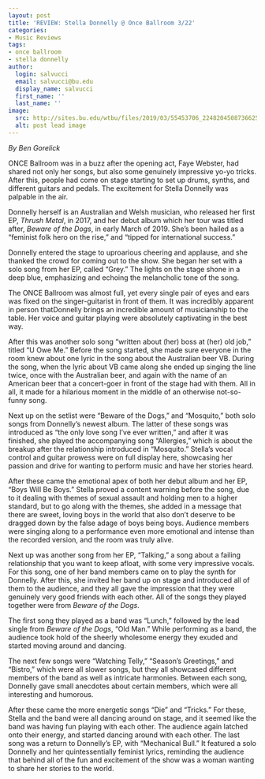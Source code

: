 ```yaml
---
layout: post
title: 'REVIEW: Stella Donnelly @ Once Ballroom 3/22'
categories:
- Music Reviews
tags:
- once ballroom
- stella donnelly
author:
  login: salvucci
  email: salvucci@bu.edu
  display_name: salvucci
  first_name: ''
  last_name: ''
image:
  src: http://sites.bu.edu/wtbu/files/2019/03/55453706_2248204508736625_162140281053904896_n.jpg
  alt: post lead image
---
```


_By Ben Gorelick_

ONCE Ballroom was in a buzz after the opening act, Faye Webster, had shared not only her songs, but also some genuinely impressive yo-yo tricks. After this, people had come on stage starting to set up drums, synths, and different guitars and pedals. The excitement for Stella Donnelly was palpable in the air.

Donnelly herself is an Australian and Welsh musician, who released her first EP, _Thrush Metal_, in 2017, and her debut album which her tour was titled after, _Beware of the Dogs_, in early March of 2019. She’s been hailed as a “feminist folk hero on the rise,” and “tipped for international success.”

Donnelly entered the stage to uproarious cheering and applause, and she thanked the crowd for coming out to the show. She began her set with a solo song from her EP, called “Grey.” The lights on the stage shone in a deep blue, emphasizing and echoing the melancholic tone of the song.

The ONCE Ballroom was almost full, yet every single pair of eyes and ears was fixed on the singer-guitarist in front of them. It was incredibly apparent in person thatDonnelly brings an incredible amount of musicianship to the table. Her voice and guitar playing were absolutely captivating in the best way.

After this was another solo song “written about (her) boss at (her) old job,” titled “U Owe Me.” Before the song started, she made sure everyone in the room knew about one lyric in the song about the Australian beer VB. During the song, when the lyric about VB came along she ended up singing the line twice, once with the Australian beer, and again with the name of an American beer that a concert-goer in front of the stage had with them. All in all, it made for a hilarious moment in the middle of an otherwise not-so-funny song.

Next up on the setlist were “Beware of the Dogs,” and “Mosquito,” both solo songs from Donnelly’s newest album. The latter of these songs was introduced as “the only love song I’ve ever written,” and after it was finished, she played the accompanying song “Allergies,” which is about the breakup after the relationship introduced in “Mosquito.” Stella’s vocal control and guitar prowess were on full display here, showcasing her passion and drive for wanting to perform music and have her stories heard.

After these came the emotional apex of both her debut album and her EP, “Boys Will Be Boys.” Stella proved a content warning before the song, due to it dealing with themes of sexual assault and holding men to a higher standard, but to go along with the themes, she added in a message that there are sweet, loving boys in the world that also don’t deserve to be dragged down by the false adage of boys being boys. Audience members were singing along to a performance even more emotional and intense than the recorded version, and the room was truly alive.

Next up was another song from her EP, “Talking,” a song about a failing relationship that you want to keep afloat, with some very impressive vocals. For this song, one of her band members came on to play the synth for Donnelly. After this, she invited her band up on stage and introduced all of them to the audience, and they all gave the impression that they were genuinely very good friends with each other. All of the songs they played together were from _Beware of the Dogs_.

The first song they played as a band was “Lunch,” followed by the lead single from _Beware of the Dogs_, “Old Man.” While performing as a band, the audience took hold of the sheerly wholesome energy they exuded and started moving around and dancing.

The next few songs were “Watching Telly,” “Season’s Greetings,” and “Bistro,” which were all slower songs, but they all showcased different members of the band as well as intricate harmonies. Between each song, Donnelly gave small anecdotes about certain members, which were all interesting and humorous.

After these came the more energetic songs “Die” and “Tricks.” For these, Stella and the band were all dancing around on stage, and it seemed like the band was having fun playing with each other. The audience again latched onto their energy, and started dancing around with each other. The last song was a return to Donnelly’s EP, with “Mechanical Bull.” It featured a solo Donnelly and her quintessentially feminist lyrics, reminding the audience that behind all of the fun and excitement of the show was a woman wanting to share her stories to the world.